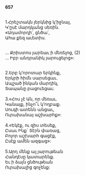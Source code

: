 **657**

\
1.Հրեշտակն յերկնից կ’իջնայ,\
Կ’ըսէ մարդկանց սեռին.\
«Ադամորդի՛, ցնծա՛,\
Ահա քեզ աւետիս.

\
 ... Քրիստոս յարեաւ ի մեռելոց, (2)\
 ... Իբր անդրանիկ յարուցելոց»:

\
2.Երբ կ’որոտար երկինք,\
Երկրի հիմն սարսեցաւ.\
Ապշած ինկան մարդիկ,\
Տապանը բացուեցաւ:\
\
3.«Հոս չէ Ան, որ մեռաւ.\
Կանայք, ինչո՞ւ կ’ողբաք.\
Սուգի ատենն անցաւ,\
Ուրախանայ աշխարհք»:\
\
4.«Եկէք, ու զիս տեսեք,\
Ըսաւ Ինք` Տէրն փառաց,\
Բոլոր աշխարհ գացէք,\
Ըսէք ամեն ազգաց»:\
\
5.Արդ մենք ալ յարութեան\
Հանդէսը կատարենք.\
Եւ ի ձայն ցնծութեան\
Ուրախալից գոչենք:
